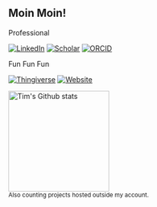 <h2> Moin Moin! </h2>

Professional

[![LinkedIn](https://img.shields.io/badge/timtreis-LinkedIn-0A66C2?style=flat&logo=LinkedIn&logoColor=FFFFFF)](https://www.linkedin.com/in/timtreis/)
[![Scholar](https://img.shields.io/badge/Tim_Treis-Scholar-4285F4?style=flat&logo=Google+Scholar&logoColor=FFFFFF)](https://scholar.google.com/citations?user=BjmxtEsAAAAJ&hl=en)
[![ORCID](https://img.shields.io/badge/0000--0002--9686--4799-ORCID-A6CE39?style=flat&logo=ORCID&logoColor=A6CE39)](https://orcid.org/0000-0002-9686-4799)

Fun Fun Fun

[![Thingiverse](https://img.shields.io/badge/ttreis-Thingiverse-248BFB?style=flat&logo=Thingiverse&logoColor=FFFFFF)](https://www.thingiverse.com/ttreis/)
[![Website](https://img.shields.io/badge/timtreis.com-Website-eb2121?style=flat&logo=Artifact+Hub&logoColor=eb2121)](https://www.timtreis.com/)


<!-- Dark Mode -->
<div align="left"> 
<a href="https://github.com/timtreis/github-readme-stats#gh-dark-mode-only">
<img height=200 src="https://github-readme-stats-git-masterrstaa-rickstaa.vercel.app/api?username=timtreis&show_icons=true&count_private=true&line_height=28&hide_border=true&card_width=347&include_all_commits=true&role=owner,collaborator&exclude_repo=github-readme-stats&theme=dark&bg_color=000000&hide_rank=false#gh-dark-mode-only" alt="Tim's Github stats" />
</a>
</div>
<small>Also counting projects hosted outside my account.</small>
